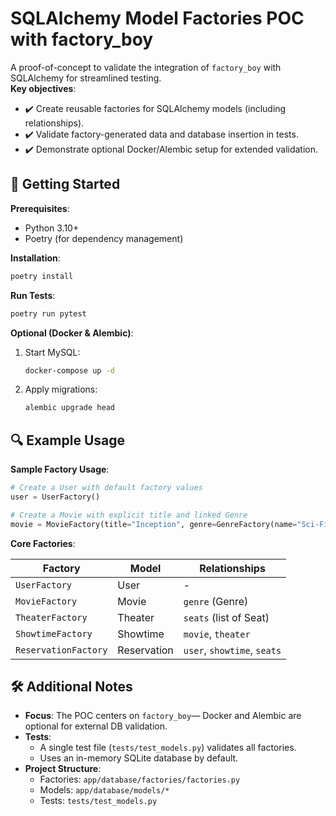 # SQLAlchemy Model Factories POC with factory_boy

A proof-of-concept to validate the integration of `factory_boy` with SQLAlchemy for streamlined testing.  
**Key objectives**:  
- ✔️ Create reusable factories for SQLAlchemy models (including relationships).
- ✔️ Validate factory-generated data and database insertion in tests.
- ✔️ Demonstrate optional Docker/Alembic setup for extended validation.

## 🚀 Getting Started

**Prerequisites**:  
- Python 3.10+  
- Poetry (for dependency management)

**Installation**:  
```bash
poetry install
```

**Run Tests**:
```bash
poetry run pytest
```

**Optional (Docker & Alembic)**:
1. Start MySQL:
   ```bash
   docker-compose up -d
   ```  
2. Apply migrations:
   ```bash
   alembic upgrade head
   ```

## 🔍 Example Usage

**Sample Factory Usage**:
```python
# Create a User with default factory values
user = UserFactory()

# Create a Movie with explicit title and linked Genre
movie = MovieFactory(title="Inception", genre=GenreFactory(name="Sci-Fi"))
```

**Core Factories**:

| Factory              | Model       | Relationships               |
|----------------------|-------------|-----------------------------|
| `UserFactory`        | User        | -                           |
| `MovieFactory`       | Movie       | `genre` (Genre)             |
| `TheaterFactory`     | Theater     | `seats` (list of Seat)      |
| `ShowtimeFactory`    | Showtime    | `movie`, `theater`          |
| `ReservationFactory` | Reservation | `user`, `showtime`, `seats` |

## 🛠️ Additional Notes

- **Focus**: The POC centers on `factory_boy`— Docker and Alembic are optional for external DB validation.
- **Tests**:
    - A single test file (`tests/test_models.py`) validates all factories.
    - Uses an in-memory SQLite database by default.
- **Project Structure**:
    - Factories: `app/database/factories/factories.py`
    - Models: `app/database/models/*`
    - Tests: `tests/test_models.py`
